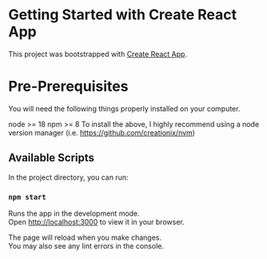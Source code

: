 # Getting Started with Create React App

This project was bootstrapped with [Create React App](https://github.com/facebook/create-react-app).

Pre-Prerequisites
======================================================================
You will need the following things properly installed on your computer.

node >= 18
npm >= 8
To install the above, I highly recommend using a node version manager (i.e. https://github.com/creationix/nvm)

## Available Scripts

In the project directory, you can run:

### `npm start`

Runs the app in the development mode.\
Open [http://localhost:3000](http://localhost:3000) to view it in your browser.

The page will reload when you make changes.\
You may also see any lint errors in the console.
